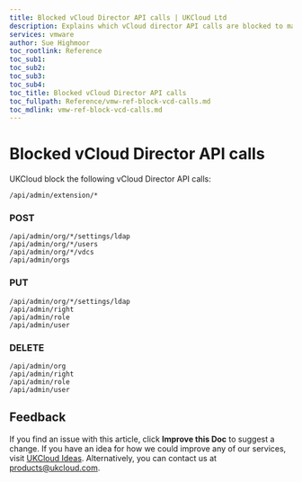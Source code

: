 ```yaml
---
title: Blocked vCloud Director API calls | UKCloud Ltd
description: Explains which vCloud director API calls are blocked to maintain the security of our multitenant cloud.
services: vmware
author: Sue Highmoor
toc_rootlink: Reference
toc_sub1: 
toc_sub2:
toc_sub3:
toc_sub4:
toc_title: Blocked vCloud Director API calls
toc_fullpath: Reference/vmw-ref-block-vcd-calls.md
toc_mdlink: vmw-ref-block-vcd-calls.md
---
```


# Blocked vCloud Director API calls

UKCloud block the following vCloud Director API calls:

    /api/admin/extension/*

### POST

    /api/admin/org/*/settings/ldap
    /api/admin/org/*/users
    /api/admin/org/*/vdcs
    /api/admin/orgs

### PUT

    /api/admin/org/*/settings/ldap
    /api/admin/right
    /api/admin/role
    /api/admin/user

### DELETE

    /api/admin/org
    /api/admin/right
    /api/admin/role
    /api/admin/user

## Feedback

If you find an issue with this article, click **Improve this Doc** to suggest a change. If you have an idea for how we could improve any of our services, visit [UKCloud Ideas](https://ideas.ukcloud.com). Alternatively, you can contact us at <products@ukcloud.com>.